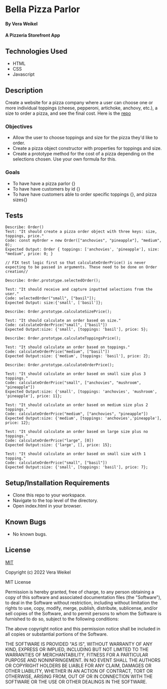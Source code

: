 
# Bella Pizza Parlor

#### By Vera Weikel

#### A Pizzeria  Storefront App

## Technologies Used

* HTML 
* CSS 
* Javascript

## Description
Create a website for a pizza company where a user can choose one or more individual toppings (cheese, pepperoni, artichoke, anchovy, etc.), a size to order a pizza, and see the final cost. Here is the [repo](https://github.com/QuietEvolver/bella-pizza-parlor.git)

### Objectives 
* Allow the user to choose toppings and size for the pizza they'd like to order.
* Create a pizza object constructor with properties for toppings and size.
* Create a prototype method for the cost of a pizza depending on the selections chosen. Use your own formula for this.

### Goals
- To have have a pizza parlor {}
- To have have customers by id {}
- To have have customers able to order specific toppings {}, and pizza sizes{}

## Tests
```
Describe: Order()           
Test: "It should create a pizza order object with three keys: size, toppings, price."
Code: const myOrder = new Order(["anchovies", "pineapple"], "medium", 0);
Expected Output: Order { toppings: ['anchovies', 'pineapple'], size: "medium", price: 0; }

// FIX test logic first so that calculateOrderPrice() is never expecting to be passed in arguments. These need to be done on Order creation//

Describe: Order.prototype.selectedOrder();

Test: "It should receive and capture inputted selections from the user."
Code: selectedOrder("small", ["basil"]);
Expected Output: size:{'small', ['basil']};

Describe: Order.prototype.calculateSizePrice();

Test: "It should calculate an order based on size."
Code: calculateOrderPrice("small", ["basil"])
Expected Output:size: {'small', [toppings: 'basil'], price: 5};

Describe: Order.prototype.calculateToppingsPrice();

Test: "It should calculate an order based on toppings."
Code: calculateOrderPrice("medium", ["basil"])
Expected Output:size: {'medium', [toppings: 'basil'], price: 2};

Describe: Order.prototype.calculateOrderPrice();

Test: "It should calculate an order based on small size plus 3 toppings."
Code: calculateOrderPrice("small", ["anchovies", "mushroom", "pineapple"])
Expected Output:size: {'small', [toppings: 'anchovies', 'mushroom', 'pineapple'], price: 11};

Test: "It should calculate an order based on medium size plus 2 toppings."
Code: calculateOrderPrice("medium", ["anchovies", "pineapple"])
Expected Output:size: {'medium', [toppings: 'anchovies','pineapple'], price: 12};

Test: "It should calculate an order based on large size plus no toppings."
Code: calculateOrderPrice("large", [0])
Expected Output:size: {'large', [], price: 15};

Test: "It should calculate an order based on small size with 1 topping."
Code: calculateOrderPrice("small", ["basil"])
Expected Output:size: {'small', [toppings: 'basil'], price: 7};

```
## Setup/Installation Requirements

* Clone this repo to your workspace.
* Navigate to the top level of the directory.
* Open index.html in your browser.

## Known Bugs

* No known bugs.

## License

[MIT](https://choosealicense.com/licenses/mit/)

Copyright (c) 2022 Vera Weikel

MIT License

Permission is hereby granted, free of charge, to any person obtaining a copy
of this software and associated documentation files (the "Software"), to deal
in the Software without restriction, including without limitation the rights
to use, copy, modify, merge, publish, distribute, sublicense, and/or sell
copies of the Software, and to permit persons to whom the Software is
furnished to do so, subject to the following conditions:

The above copyright notice and this permission notice shall be included in all
copies or substantial portions of the Software.

THE SOFTWARE IS PROVIDED "AS IS", WITHOUT WARRANTY OF ANY KIND, EXPRESS OR
IMPLIED, INCLUDING BUT NOT LIMITED TO THE WARRANTIES OF MERCHANTABILITY,
FITNESS FOR A PARTICULAR PURPOSE AND NONINFRINGEMENT. IN NO EVENT SHALL THE
AUTHORS OR COPYRIGHT HOLDERS BE LIABLE FOR ANY CLAIM, DAMAGES OR OTHER
LIABILITY, WHETHER IN AN ACTION OF CONTRACT, TORT OR OTHERWISE, ARISING FROM,
OUT OF OR IN CONNECTION WITH THE SOFTWARE OR THE USE OR OTHER DEALINGS IN THE
SOFTWARE.